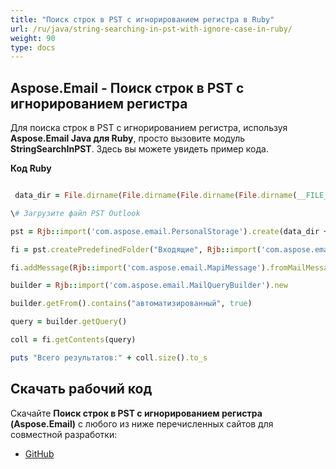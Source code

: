 ```yaml
---
title: "Поиск строк в PST с игнорированием регистра в Ruby"
url: /ru/java/string-searching-in-pst-with-ignore-case-in-ruby/
weight: 90
type: docs
---
```


## **Aspose.Email - Поиск строк в PST с игнорированием регистра**
Для поиска строк в PST с игнорированием регистра, используя **Aspose.Email Java для Ruby**, просто вызовите модуль **StringSearchInPST**. Здесь вы можете увидеть пример кода.

**Код Ruby**

```ruby

 data_dir = File.dirname(File.dirname(File.dirname(File.dirname(__FILE__)))) + '/data/'

\# Загрузите файл PST Outlook

pst = Rjb::import('com.aspose.email.PersonalStorage').create(data_dir + "search.pst", Rjb::import('com.aspose.email.FileFormatVersion').Unicode)

fi = pst.createPredefinedFolder("Входящие", Rjb::import('com.aspose.email.StandardIpmFolder').Inbox)

fi.addMessage(Rjb::import('com.aspose.email.MapiMessage').fromMailMessage(Rjb::import('com.aspose.email.MailMessage').load(data_dir + "search.pst")))

builder = Rjb::import('com.aspose.email.MailQueryBuilder').new

builder.getFrom().contains("автоматизированный", true)

query = builder.getQuery()

coll = fi.getContents(query)

puts "Всего результатов:" + coll.size().to_s

```
## **Скачать рабочий код**
Скачайте **Поиск строк в PST с игнорированием регистра (Aspose.Email)** с любого из ниже перечисленных сайтов для совместной разработки:

- [GitHub](https://github.com/aspose-email/Aspose.Email-for-Java/blob/master/Plugins/Aspose_Email_Java_for_Ruby/lib/asposeemailjava/Outlook/stringsearchinpst.rb)